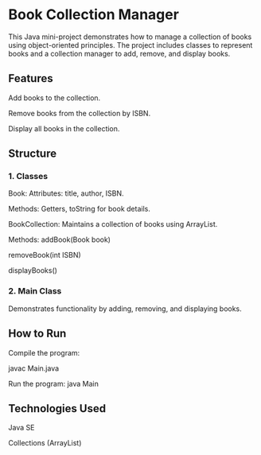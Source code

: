 # Book Collection Manager
This Java mini-project demonstrates how to manage a collection of books using object-oriented principles. The project includes classes to represent books and a collection manager to add, remove, and display books.

## Features
Add books to the collection.

Remove books from the collection by ISBN.

Display all books in the collection.

## Structure
### 1. Classes
Book:
Attributes: title, author, ISBN.

Methods: Getters, toString for book details.

BookCollection:
Maintains a collection of books using ArrayList<Book>.

Methods:
addBook(Book book)

removeBook(int ISBN)

displayBooks()
### 2. Main Class
Demonstrates functionality by adding, removing, and displaying books.

## How to Run
Compile the program:

javac Main.java

Run the program:
java Main

## Technologies Used
Java SE

Collections (ArrayList)
